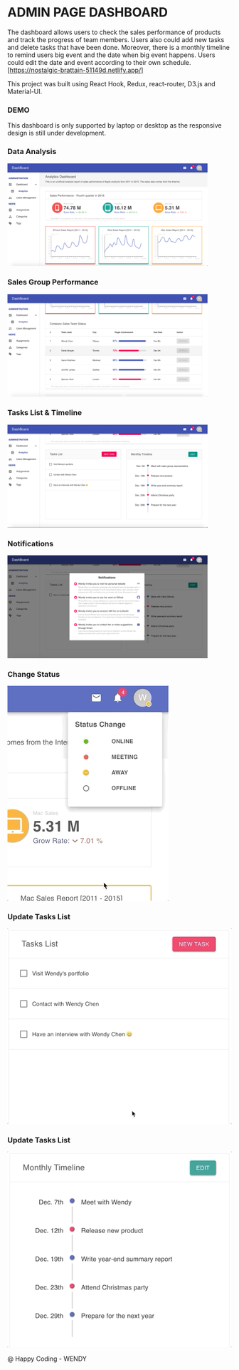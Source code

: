 # ADMIN PAGE DASHBOARD

The dashboard allows users to check the sales performance of products and track the progress of team members. Users also could add new tasks and delete tasks that have been done. Moreover, there is a monthly timeline to remind users big event and the date when big event happens. Users could edit the date and event according to their own schedule. 
[https://nostalgic-brattain-51149d.netlify.app/]

This project was built using React Hook, Redux, react-router, D3.js and Material-UI.

### DEMO

This dashboard is only supported by laptop or desktop as the responsive design is still under development.

### Data Analysis

<img src="https://github.com/WendyChenj/Admin-Dashboard/blob/test/dashboard-data.png" width="450">

### Sales Group Performance

<img src="https://github.com/WendyChenj/Admin-Dashboard/blob/test/dashboard-sales-performance.png" width="450">

### Tasks List & Timeline

<img src="https://github.com/WendyChenj/Admin-Dashboard/blob/test/dashboard-assignments.png" width="450">

### Notifications

<img src="https://github.com/WendyChenj/Admin-Dashboard/blob/test/dashboard-notifications.png" width="450">

### Change Status  

![alt-test](https://github.com/WendyChenj/Admin-Dashboard/blob/test/dashboard-status.gif)

### Update Tasks List

![alt-test](https://github.com/WendyChenj/Admin-Dashboard/blob/test/dashboard-tasks-list.gif)

### Update Tasks List

![alt-test](https://github.com/WendyChenj/Admin-Dashboard/blob/test/dashboard-timeline.gif)

@ Happy Coding - WENDY

